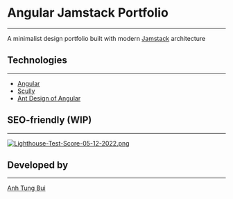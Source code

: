 # Angular Jamstack Portfolio

---

A minimalist design portfolio built with modern [Jamstack](https://jamstack.org/) architecture

## Technologies

---

- [Angular](https://angular.io/)
- [Scully](https://scully.io/)
- [Ant Design of Angular](https://ng.ant.design/docs/introduce/en)

## SEO-friendly (WIP)

---

[![Lighthouse-Test-Score-05-12-2022.png](https://i.postimg.cc/ZnjNtLcn/Lighthouse-Test-Score-05-12-2022.png)](https://postimg.cc/5QYy8LDW)

## Developed by

---

[Anh Tung Bui](https://abui.dev)
